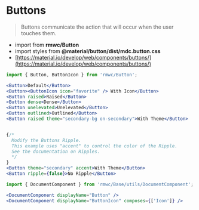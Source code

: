 # Buttons

> Buttons communicate the action that will occur when the user touches them.

- import from **rmwc/Button**  
- import styles from **@material/button/dist/mdc.button.css**
- [https://material.io/develop/web/components/buttons/](https://material.io/develop/web/components/buttons/)

```jsx render
import { Button, ButtonIcon } from 'rmwc/Button';

<Button>Default</Button>
<Button><ButtonIcon icon="favorite" /> With Icon</Button>
<Button raised>Raised</Button>
<Button dense>Dense</Button>
<Button unelevated>Unelevated</Button>
<Button outlined>Outlined</Button>
<Button raised theme="secondary-bg on-secondary">With Theme</Button>


{/*
  Modify the Buttons Ripple.
  This example uses "accent" to control the color of the Ripple.
  See the documentation on Ripples.
  */
}
<Button theme="secondary" accent>With Theme</Button>
<Button ripple={false}>No Ripple</Button>
```

```jsx renderOnly
import { DocumentComponent } from 'rmwc/Base/utils/DocumentComponent';

<DocumentComponent displayName="Button" />
<DocumentComponent displayName="ButtonIcon" composes={['Icon']} />
```
